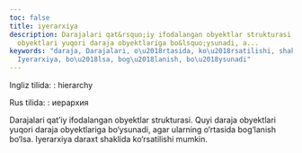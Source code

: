 ```yaml
---
toc: false
title: iyerarxiya
description: Darajalari qat&rsquo;iy ifodalangan obyektlar strukturasi. Quyi daraja
  obyektlari yuqori daraja obyektlariga bo&lsquo;ysunadi, a...
keywords: "daraja, Darajalari, o\u2018rtasida, ko\u2018rsatilishi, shaklida, daraxt,
  Iyerarxiya, bo\u2018lsa, bog\u2018lanish, bo\u2018ysunadi"
---
```


Ingliz tilida:
:   hierarchy

Rus tilida:
:   иерархия

Darajalari qat’iy ifodalangan obyektlar strukturasi. Quyi daraja obyektlari yuqori daraja obyektlariga bo‘ysunadi, agar ularning o‘rtasida bog‘lanish bo‘lsa. Iyerarxiya daraxt shaklida ko‘rsatilishi mumkin.